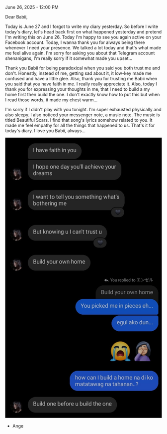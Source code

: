 June 26, 2025 - 12:00 PM

Dear Babii,

Today is June 27 and I forgot to write my diary yesterday. So before I write today's diary, let's head back first on what happened yesterday and pretend I'm writing this on June 26. Today I'm happy to see you again active on your Facebook account. Today, I wanna thank you for always being there whenever I need your presence. We talked a lot today and that's what made me feel alive again. I'm sorry for asking you about that Telegram account shenanigans, I'm really sorry if it somewhat made you upset...

Thank you Babii for being paradoxical when you said you both trust me and don't. Honestly, instead of me, getting sad about it, it low-key made me confused and have a little glee. Also, thank you for trusting me Babii when you said that you have faith in me. I really really appreciate it. Also, today I thank you for expressing your thoughts in me, that I need to build a my home first then build the one. I don't exactly know how to put this but when I read those words, it made my chest warm...

I'm sorry if I didn't play with you tonight. I'm super exhausted physically and also sleepy. I also noticed your messenger note, a music note. The music is titled Beautiful Scars. I find that song's lyrics somehow related to you. It made me feel empathy for all the things that happened to us. That's it for today's diary. I love you Babii, always...

![000.018](/assets/images/000.018.jpeg)

- Ange
